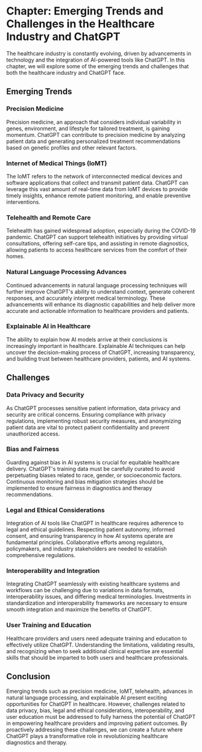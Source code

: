 Chapter: Emerging Trends and Challenges in the Healthcare Industry and ChatGPT
==============================================================================

The healthcare industry is constantly evolving, driven by advancements in technology and the integration of AI-powered tools like ChatGPT. In this chapter, we will explore some of the emerging trends and challenges that both the healthcare industry and ChatGPT face.

Emerging Trends
---------------

### Precision Medicine

Precision medicine, an approach that considers individual variability in genes, environment, and lifestyle for tailored treatment, is gaining momentum. ChatGPT can contribute to precision medicine by analyzing patient data and generating personalized treatment recommendations based on genetic profiles and other relevant factors.

### Internet of Medical Things (IoMT)

The IoMT refers to the network of interconnected medical devices and software applications that collect and transmit patient data. ChatGPT can leverage this vast amount of real-time data from IoMT devices to provide timely insights, enhance remote patient monitoring, and enable preventive interventions.

### Telehealth and Remote Care

Telehealth has gained widespread adoption, especially during the COVID-19 pandemic. ChatGPT can support telehealth initiatives by providing virtual consultations, offering self-care tips, and assisting in remote diagnostics, allowing patients to access healthcare services from the comfort of their homes.

### Natural Language Processing Advances

Continued advancements in natural language processing techniques will further improve ChatGPT's ability to understand context, generate coherent responses, and accurately interpret medical terminology. These advancements will enhance its diagnostic capabilities and help deliver more accurate and actionable information to healthcare providers and patients.

### Explainable AI in Healthcare

The ability to explain how AI models arrive at their conclusions is increasingly important in healthcare. Explainable AI techniques can help uncover the decision-making process of ChatGPT, increasing transparency, and building trust between healthcare providers, patients, and AI systems.

Challenges
----------

### Data Privacy and Security

As ChatGPT processes sensitive patient information, data privacy and security are critical concerns. Ensuring compliance with privacy regulations, implementing robust security measures, and anonymizing patient data are vital to protect patient confidentiality and prevent unauthorized access.

### Bias and Fairness

Guarding against bias in AI systems is crucial for equitable healthcare delivery. ChatGPT's training data must be carefully curated to avoid perpetuating biases related to race, gender, or socioeconomic factors. Continuous monitoring and bias mitigation strategies should be implemented to ensure fairness in diagnostics and therapy recommendations.

### Legal and Ethical Considerations

Integration of AI tools like ChatGPT in healthcare requires adherence to legal and ethical guidelines. Respecting patient autonomy, informed consent, and ensuring transparency in how AI systems operate are fundamental principles. Collaborative efforts among regulators, policymakers, and industry stakeholders are needed to establish comprehensive regulations.

### Interoperability and Integration

Integrating ChatGPT seamlessly with existing healthcare systems and workflows can be challenging due to variations in data formats, interoperability issues, and differing medical terminologies. Investments in standardization and interoperability frameworks are necessary to ensure smooth integration and maximize the benefits of ChatGPT.

### User Training and Education

Healthcare providers and users need adequate training and education to effectively utilize ChatGPT. Understanding the limitations, validating results, and recognizing when to seek additional clinical expertise are essential skills that should be imparted to both users and healthcare professionals.

Conclusion
----------

Emerging trends such as precision medicine, IoMT, telehealth, advances in natural language processing, and explainable AI present exciting opportunities for ChatGPT in healthcare. However, challenges related to data privacy, bias, legal and ethical considerations, interoperability, and user education must be addressed to fully harness the potential of ChatGPT in empowering healthcare providers and improving patient outcomes. By proactively addressing these challenges, we can create a future where ChatGPT plays a transformative role in revolutionizing healthcare diagnostics and therapy.
